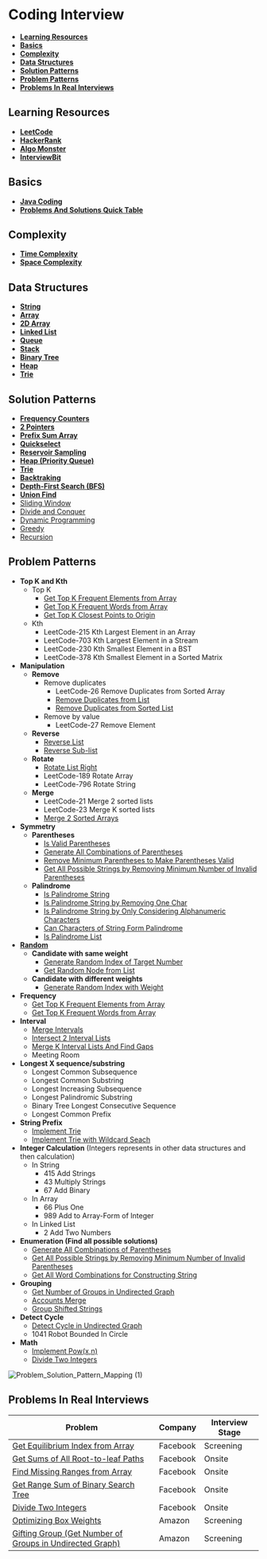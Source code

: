 # Coding Interview

- [**Learning Resources**](#learning-resources)
- [**Basics**](#basics)
- [**Complexity**](#complexity)
- [**Data Structures**](#data-structures)
- [**Solution Patterns**](#solution-patterns)
- [**Problem Patterns**](#problem-patterns)
- [**Problems In Real Interviews**](#problems-in-real-interviews)

## Learning Resources
- [**LeetCode**](https://leetcode.com/)
- [**HackerRank**](https://www.hackerrank.com/)
- [**Algo Monster**](https://algo.monster/)
- [**InterviewBit**](https://www.interviewbit.com/)

## Basics
- [**Java Coding**](docs/basics/JavaCoding.md)
- [**Problems And Solutions Quick Table**](docs/basics/Problems_And_Solutions_Quick_Table.md)

## Complexity
- [**Time Complexity**](docs/complexity/Time_Complexity.md)
- [**Space Complexity**](docs/complexity/Space_Complexity.md)

## Data Structures
- [**String**](docs/data-structure/string/String.md)
- [**Array**](docs/data-structure/array/Array.md)
- [**2D Array**](docs/data-structure/array/2D_Array.md)
- [**Linked List**](docs/data-structure/linked_list/Linked_List.md)
- [**Queue**](docs/data-structure/queue/Queue.md)
- [**Stack**](docs/data-structure/stack/Stack.md)
- [**Binary Tree**](docs/data-structure/tree/Binary_Tree.md)
- [**Heap**](docs/data-structure/tree/Heap.md)
- [**Trie**](docs/data-structure/tree/Trie.md)

## Solution Patterns
- [**Frequency Counters**](docs/solution-patterns/Frequency_Counter.md)
- [**2 Pointers**](docs/solution-patterns/2_Pointers.md)
- [**Prefix Sum Array**](docs/solution-patterns/Prefix_Sum_Array.md)
- [**Quickselect**](docs/solution-patterns/Quickselect.md)
- [**Reservoir Sampling**](docs/solution-patterns/Reservoir_Sampling.md)
- [**Heap (Priority Queue)**](docs/data-structure/tree/Heap.md)
- [**Trie**](docs/data-structure/tree/Trie.md)
- [**Backtraking**](docs/solution-patterns/Backtracking.md)
- [**Depth-First Search (BFS)**](docs/solution-patterns/Depth_First_Search.md)
- [**Union Find**](docs/solution-patterns/Union_Find.md)
- [Sliding Window]()
- [Divide and Conquer]()
- [Dynamic Programming]()
- [Greedy]()
- [Recursion]()

## Problem Patterns
- **Top K and Kth**
   - Top K
      - [Get Top K Frequent Elements from Array](problems/array/Get_Top_K_Frequent_Elements_From_Array.md)
      - [Get Top K Frequent Words from Array](docs/problems/array/Get_Top_K_Frequent_Words_From_Array.md)
      - [Get Top K Closest Points to Origin](docs/problems/array/Get_Top_K_Closest_Points_To_Origin.md)
   - Kth
      - LeetCode-215 Kth Largest Element in an Array  
      - LeetCode-703 Kth Largest Element in a Stream  
      - LeetCode-230 Kth Smallest Element in a BST
      - LeetCode-378 Kth Smallest Element in a Sorted Matrix
- **Manipulation**
   - **Remove**
      - Remove duplicates
         - LeetCode-26 Remove Duplicates from Sorted Array
         - [Remove Duplicates from List](docs/problems/linked_list/Remove_Duplicates_From_List.md)
         - [Remove Duplicates from Sorted List](docs/problems/linked_list/Remove_Duplicates_From_Sorted_List.md)
      - Remove by value
         - LeetCode-27 Remove Element
   - **Reverse**
      - [Reverse List](docs/problems/linked_list/Reverse_List.md)
      - [Reverse Sub-list](docs/problems/linked_list/Reverse_Sub_List.md)
   - **Rotate**
      - [Rotate List Right](docs/problems/linked_list/Rotate_List_Right.md)
      - LeetCode-189 Rotate Array
      - LeetCode-796 Rotate String
   - **Merge**
      - LeetCode-21 Merge 2 sorted lists
      - LeetCode-23 Merge K sorted lists
      - [Merge 2 Sorted Arrays](docs/problems/array/Merge_2_Sorted_Arrays.md)
- **Symmetry**
   - **Parentheses**
      - [Is Valid Parentheses](docs/problems/string/parentheses/Is_Valid_Parentheses.md)
      - [Generate All Combinations of Parentheses](docs/problems/string/parentheses/Generate_All_Combinations_Of_Parentheses.md)
      - [Remove Minimum Parentheses to Make Parentheses Valid](docs/problems/string/parentheses/Remove_Minimum_Parentheses_To_Make_Parentheses_Valid.md)
      - [Get All Possible Strings by Removing Minimum Number of Invalid Parentheses](docs/problems/string/parentheses/Get_All_Possible_Strings_By_Removing_Minimum_Number_Of_Invalid_Parentheses.md)
   - **Palindrome**
      - [Is Palindrome String]()
      - [Is Palindrome String by Removing One Char]()
      - [Is Palindrome String by Only Considering Alphanumeric Characters]()
      - [Can Characters of String Form Palindrome]()
      - [Is Palindrome List]()
- [**Random**](docs/problem_patterns/Random.md)
   - **Candidate with same weight**
      - [Generate Random Index of Target Number]()
      - [Get Random Node from List]()
   - **Candidate with different weights**
      - [Generate Random Index with Weight]()
- **Frequency**
   - [Get Top K Frequent Elements from Array]()
   - [Get Top K Frequent Words from Array]()
- **Interval**
   - [Merge Intervals]()
   - [Intersect 2 Interval Lists]()
   - [Merge K Interval Lists And Find Gaps]()
   - Meeting Room
- **Longest X sequence/substring**
   - Longest Common Subsequence
   - Longest Common Substring
   - Longest Increasing Subsequence
   - Longest Palindromic Substring
   - Binary Tree Longest Consecutive Sequence
   - Longest Common Prefix
- **String Prefix**
   - [Implement Trie]()
   - [Implement Trie with Wildcard Seach]()
- **Integer Calculation** (Integers represents in other data structures and then calculation)
   - In String
      - 415 Add Strings
      - 43 Multiply Strings
      - 67 Add Binary
   - In Array
      - 66 Plus One
      - 989 Add to Array-Form of Integer 
   - In Linked List
      - 2 Add Two Numbers
- **Enumeration (Find all possible solutions)**
   - [Generate All Combinations of Parentheses]()
   - [Get All Possible Strings by Removing Minimum Number of Invalid Parentheses]()
   - [Get All Word Combinations for Constructing String]()
- **Grouping**
   - [Get Number of Groups in Undirected Graph]()
   - [Accounts Merge]()
   - [Group Shifted Strings]()
- **Detect Cycle**
   - [Detect Cycle in Undirected Graph]()
   - 1041 Robot Bounded In Circle
- **Math**
   - [Implement Pow(x,n)]()
   - [Divide Two Integers]()

![Problem_Solution_Pattern_Mapping (1)](https://user-images.githubusercontent.com/8989447/119408408-e1908200-bca2-11eb-9427-10c181bef6c3.png)

## Problems In Real Interviews
| Problem | Company | Interview Stage |
|----|----|----|
| [Get Equilibrium Index from Array]() | Facebook | Screening |
| [Get Sums of All Root-to-leaf Paths]() | Facebook | Onsite |
| [Find Missing Ranges from Array]() | Facebook | Onsite |
| [Get Range Sum of Binary Search Tree]() | Facebook | Onsite |
| [Divide Two Integers]() | Facebook | Onsite | 
| [Optimizing Box Weights]() | Amazon | Screening |
| [Gifting Group (Get Number of Groups in Undirected Graph)]() | Amazon | Screening |
